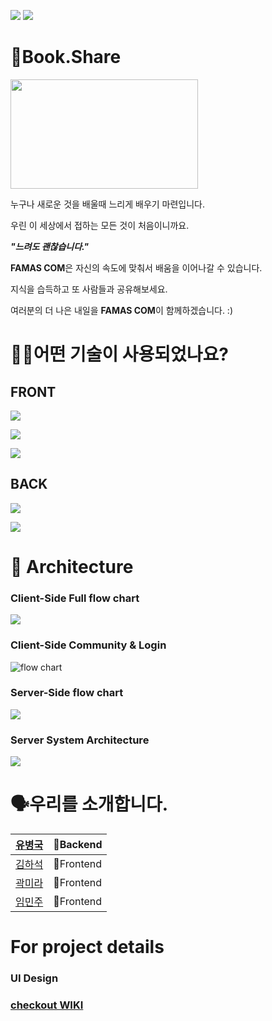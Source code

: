 ![](https://img.shields.io/badge/PROJECT-Book.Share-blue?style=for-the-badge) 
![](https://img.shields.io/badge/FamasCom-WEB-yellowgreen?style=for-the-badge)
# 📖Book.Share
<img src="https://ifh.cc/g/unG08b.png" width="300" height="175">


누구나 새로운 것을 배울때 느리게 배우기 마련입니다.

우린 이 세상에서 접하는 모든 것이 처음이니까요.

_**"느려도 괜찮습니다."**_

****FAMAS COM****은 자신의 속도에 맞춰서 배움을 이어나갈 수 있습니다. 

지식을 습득하고 또 사람들과 공유해보세요. 

여러분의 더 나은 내일을 **FAMAS COM**이 함께하겠습니다. :)


# 🕵🏼어떤 기술이 사용되었나요? 
## FRONT
![](https://img.shields.io/badge/FRONT-TYPESCRIPT-007ACC?style=for-the-badge&logo=typescript) 

![](https://img.shields.io/badge/FRONT-REACT-61DAFB?style=for-the-badge&logo=react) 

![](https://img.shields.io/badge/FRONT-STYLED--COMPONENTS-DB7093?style=for-the-badge&logo=styled-components)
## BACK
![](https://img.shields.io/badge/BACK-NODE-green?style=for-the-badge&logo=node.js) 

![](https://img.shields.io/badge/BACK-AWS-orange?style=for-the-badge&logo=Amazon-AWS)


# 🔨 Architecture
### Client-Side Full flow chart
![](https://postfiles.pstatic.net/MjAyMDEyMThfMSAg/MDAxNjA4MjU4NDg0MTAx.Af7TLgkswPi5UNivyoJmM8MVhmMv0VE659yXqcIdMYYg.3sOmhm7V1urJLN5YwWXfKomukvTcVjB00uXl_7-VaAMg.JPEG.rosic2012/mainflow.jpg?type=w966)
### Client-Side Community & Login
![flow chart](https://user-images.githubusercontent.com/66916041/102568129-44935100-4126-11eb-9e99-a048ff4f1060.jpg)
### Server-Side flow chart
![](https://ifh.cc/g/gKaefX.jpg)
### Server System Architecture
![](https://ifh.cc/g/GUizHP.png)

# 🗣️우리를 소개합니다.
| [유병국](https://github.com/godkor200) | 🏁Backend  |
|--------|----------|
| [김하석](https://github.com/haseok2118) | 🚩Frontend |
| [곽미라](https://github.com/hanliang38) | 🚩Frontend |
| [임민주](https://github.com/IMMINJU) | 🚩Frontend |

# For project details
### UI Design


### [checkout WIKI](https://github.com/codestates/famasCom_client/wiki)
